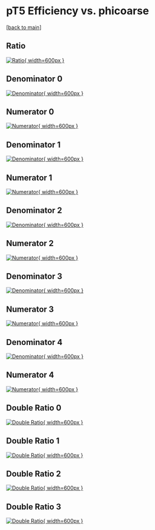 # pT5 Efficiency vs. phicoarse

[[back to main](./)]



## Ratio

[![Ratio](../mtv/var/pT5_loweta_321_0_eff_phicoarse.png){ width=600px }](../mtv/var/pT5_loweta_321_0_eff_phicoarse.pdf)

## Denominator 0

[![Denominator](../mtv/den/pT5_loweta_321_0_eff_phicoarse_den0.png){ width=600px }](../mtv/den/pT5_loweta_321_0_eff_phicoarse_den0.pdf)

## Numerator 0

[![Numerator](../mtv/num/pT5_loweta_321_0_eff_phicoarse_num0.png){ width=600px }](../mtv/num/pT5_loweta_321_0_eff_phicoarse_num0.pdf)

## Denominator 1

[![Denominator](../mtv/den/pT5_loweta_321_0_eff_phicoarse_den1.png){ width=600px }](../mtv/den/pT5_loweta_321_0_eff_phicoarse_den1.pdf)

## Numerator 1

[![Numerator](../mtv/num/pT5_loweta_321_0_eff_phicoarse_num1.png){ width=600px }](../mtv/num/pT5_loweta_321_0_eff_phicoarse_num1.pdf)

## Denominator 2

[![Denominator](../mtv/den/pT5_loweta_321_0_eff_phicoarse_den2.png){ width=600px }](../mtv/den/pT5_loweta_321_0_eff_phicoarse_den2.pdf)

## Numerator 2

[![Numerator](../mtv/num/pT5_loweta_321_0_eff_phicoarse_num2.png){ width=600px }](../mtv/num/pT5_loweta_321_0_eff_phicoarse_num2.pdf)

## Denominator 3

[![Denominator](../mtv/den/pT5_loweta_321_0_eff_phicoarse_den3.png){ width=600px }](../mtv/den/pT5_loweta_321_0_eff_phicoarse_den3.pdf)

## Numerator 3

[![Numerator](../mtv/num/pT5_loweta_321_0_eff_phicoarse_num3.png){ width=600px }](../mtv/num/pT5_loweta_321_0_eff_phicoarse_num3.pdf)

## Denominator 4

[![Denominator](../mtv/den/pT5_loweta_321_0_eff_phicoarse_den4.png){ width=600px }](../mtv/den/pT5_loweta_321_0_eff_phicoarse_den4.pdf)

## Numerator 4

[![Numerator](../mtv/num/pT5_loweta_321_0_eff_phicoarse_num4.png){ width=600px }](../mtv/num/pT5_loweta_321_0_eff_phicoarse_num4.pdf)

## Double Ratio 0

[![Double Ratio](../mtv/ratio/pT5_loweta_321_0_eff_phicoarse_ratio0.png){ width=600px }](../mtv/ratio/pT5_loweta_321_0_eff_phicoarse_ratio0.pdf)

## Double Ratio 1

[![Double Ratio](../mtv/ratio/pT5_loweta_321_0_eff_phicoarse_ratio1.png){ width=600px }](../mtv/ratio/pT5_loweta_321_0_eff_phicoarse_ratio1.pdf)

## Double Ratio 2

[![Double Ratio](../mtv/ratio/pT5_loweta_321_0_eff_phicoarse_ratio2.png){ width=600px }](../mtv/ratio/pT5_loweta_321_0_eff_phicoarse_ratio2.pdf)

## Double Ratio 3

[![Double Ratio](../mtv/ratio/pT5_loweta_321_0_eff_phicoarse_ratio3.png){ width=600px }](../mtv/ratio/pT5_loweta_321_0_eff_phicoarse_ratio3.pdf)

